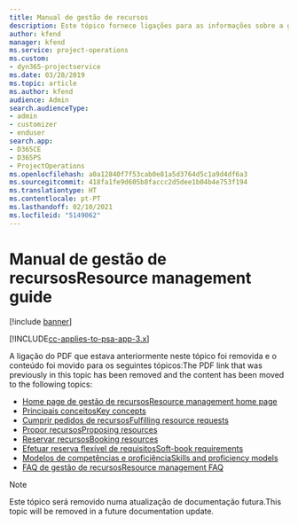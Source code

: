 ```yaml
---
title: Manual de gestão de recursos
description: Este tópico fornece ligações para as informações sobre a gestão de recursos no Project Service Automation.
author: kfend
manager: kfend
ms.service: project-operations
ms.custom:
- dyn365-projectservice
ms.date: 03/28/2019
ms.topic: article
ms.author: kfend
audience: Admin
search.audienceType:
- admin
- customizer
- enduser
search.app:
- D365CE
- D365PS
- ProjectOperations
ms.openlocfilehash: a0a12840f7f53cab0e81a5d3764d5c1a9d4df6a3
ms.sourcegitcommit: 418fa1fe9d605b8faccc2d5dee1b04b4e753f194
ms.translationtype: HT
ms.contentlocale: pt-PT
ms.lasthandoff: 02/10/2021
ms.locfileid: "5149062"
---
```

# <a name="resource-management-guide"></a><span data-ttu-id="5729c-103">Manual de gestão de recursos</span><span class="sxs-lookup"><span data-stu-id="5729c-103">Resource management guide</span></span>

[!include [banner](../../includes/psa-now-project-operations.md)]

[!INCLUDE[cc-applies-to-psa-app-3.x](../../includes/cc-applies-to-psa-app-3x.md)]

<span data-ttu-id="5729c-104">A ligação do PDF que estava anteriormente neste tópico foi removida e o conteúdo foi movido para os seguintes tópicos:</span><span class="sxs-lookup"><span data-stu-id="5729c-104">The PDF link that was previously in this topic has been removed and the content has been moved to the following topics:</span></span>

- [<span data-ttu-id="5729c-105">Home page de gestão de recursos</span><span class="sxs-lookup"><span data-stu-id="5729c-105">Resource management home page</span></span>](../resource-management-home-page.md)
- [<span data-ttu-id="5729c-106">Principais conceitos</span><span class="sxs-lookup"><span data-stu-id="5729c-106">Key concepts</span></span>](../reports-key-concepts.md)
- [<span data-ttu-id="5729c-107">Cumprir pedidos de recursos</span><span class="sxs-lookup"><span data-stu-id="5729c-107">Fulfilling resource requests</span></span>](../resource-management-fulfill-requests.md)
- [<span data-ttu-id="5729c-108">Propor recursos</span><span class="sxs-lookup"><span data-stu-id="5729c-108">Proposing resources</span></span>](../resource-management-propose-resources.md)
- [<span data-ttu-id="5729c-109">Reservar recursos</span><span class="sxs-lookup"><span data-stu-id="5729c-109">Booking resources</span></span>](../resource-management-book-resources-scheduleboard.md)
- [<span data-ttu-id="5729c-110">Efetuar reserva flexível de requisitos</span><span class="sxs-lookup"><span data-stu-id="5729c-110">Soft-book requirements</span></span>](../resource-management-softbook-requirements.md)
- [<span data-ttu-id="5729c-111">Modelos de competências e proficiência</span><span class="sxs-lookup"><span data-stu-id="5729c-111">Skills and proficiency models</span></span>](../resource-management-skills-proficiency.md)
- [<span data-ttu-id="5729c-112">FAQ de gestão de recursos</span><span class="sxs-lookup"><span data-stu-id="5729c-112">Resource management FAQ</span></span>](../resource-management-faq.md)

> [!NOTE]
> <span data-ttu-id="5729c-113">Este tópico será removido numa atualização de documentação futura.</span><span class="sxs-lookup"><span data-stu-id="5729c-113">This topic will be removed in a future documentation update.</span></span> 
